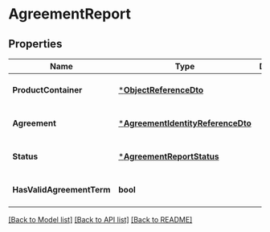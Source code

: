# AgreementReport

## Properties
Name | Type | Description | Notes
------------ | ------------- | ------------- | -------------
**ProductContainer** | [***ObjectReferenceDto**](ObjectReferenceDto.md) |  | [optional] [default to null]
**Agreement** | [***AgreementIdentityReferenceDto**](AgreementIdentityReferenceDto.md) |  | [optional] [default to null]
**Status** | [***AgreementReportStatus**](AgreementReportStatus.md) |  | [optional] [default to null]
**HasValidAgreementTerm** | **bool** |  | [optional] [default to null]

[[Back to Model list]](../README.md#documentation-for-models) [[Back to API list]](../README.md#documentation-for-api-endpoints) [[Back to README]](../README.md)

